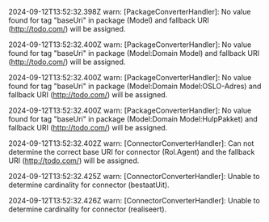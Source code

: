 2024-09-12T13:52:32.398Z warn: [PackageConverterHandler]: No value found for tag "baseUri" in package (Model) and fallback URI (http://todo.com/) will be assigned.

2024-09-12T13:52:32.400Z warn: [PackageConverterHandler]: No value found for tag "baseUri" in package (Model:Domain Model) and fallback URI (http://todo.com/) will be assigned.

2024-09-12T13:52:32.400Z warn: [PackageConverterHandler]: No value found for tag "baseUri" in package (Model:Domain Model:OSLO-Adres) and fallback URI (http://todo.com/) will be assigned.

2024-09-12T13:52:32.400Z warn: [PackageConverterHandler]: No value found for tag "baseUri" in package (Model:Domain Model:HulpPakket) and fallback URI (http://todo.com/) will be assigned.

2024-09-12T13:52:32.402Z warn: [ConnectorConverterHandler]: Can not determine the correct base URI for connector (Rol.Agent) and the fallback URI (http://todo.com/) will be assigned.

2024-09-12T13:52:32.425Z warn: [ConnectorConverterHandler]: Unable to determine cardinality for connector (bestaatUit).

2024-09-12T13:52:32.426Z warn: [ConnectorConverterHandler]: Unable to determine cardinality for connector (realiseert).

